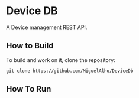 # Device DB

A Device management REST API.



## How to Build

To build and work on it, clone the repository:

```
git clone https://github.com/MiguelAlho/DeviceDb
```

## How To Run


